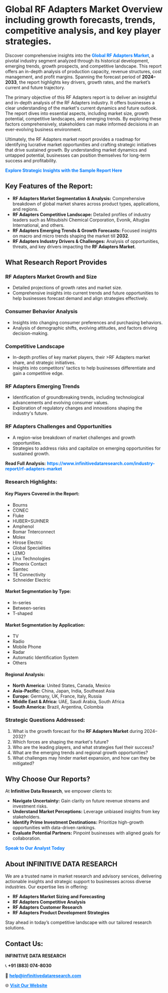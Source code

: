 <h1>Global RF Adapters Market Overview including growth forecasts, trends, competitive analysis, and key player strategies.</h1>
<p>
Discover comprehensive insights into the 
<a href="https://www.infinitivedataresearch.com/industry-report/rf-adapters-market" rel="dofollow" style="color: #007BFF; text-decoration: none;"><strong>Global RF Adapters Market</strong></a>, a pivotal industry segment analyzed through its historical development, emerging trends, growth prospects, and competitive landscape. This report offers an in-depth analysis of production capacity, revenue structures, cost management, and profit margins. Spanning the forecast period of <strong>2024–2033</strong>, the report highlights key drivers, growth rates, and the market’s current and future trajectory.
</p>
<p>
The primary objective of this RF Adapters report is to deliver an insightful and in-depth analysis of the RF Adapters industry. It offers businesses a clear understanding of the market's current dynamics and future outlook. The report dives into essential aspects, including market size, growth potential, competitive landscapes, and emerging trends. By exploring these factors comprehensively, stakeholders can make informed decisions in an ever-evolving business environment.
</p>
<p>
Ultimately, the RF Adapters market report provides a roadmap for identifying lucrative market opportunities and crafting strategic initiatives that drive sustained growth. By understanding market dynamics and untapped potential, businesses can position themselves for long-term success and profitability.
</p>
<p>
<a href="https://www.infinitivedataresearch.com/request-sample/reportId=106403" style="color: #007BFF; text-decoration: none;"><strong>Explore Strategic Insights with the Sample Report Here</strong></a>
</p>

<h2>Key Features of the Report:</h2>
<ul>
<li><strong>RF Adapters Market Segmentation & Analysis:</strong> Comprehensive breakdown of global market shares across product types, applications, and regions.</li>
<li><strong>RF Adapters Competitive Landscape:</strong> Detailed profiles of industry leaders such as Mitsubishi Chemical Corporation, Evonik, Altuglas International, and others.</li>
<li><strong>RF Adapters Emerging Trends & Growth Forecasts:</strong> Focused insights on macro and micro trends shaping the market till <strong>2032</strong>.</li>
<li><strong>RF Adapters Industry Drivers & Challenges:</strong> Analysis of opportunities, threats, and key drivers impacting the <strong>RF Adapters Market</strong>.</li>
</ul>

<h2>What Research Report Provides</h2>
<h3>RF Adapters Market Growth and Size</h3>
<ul>
<li>Detailed projections of growth rates and market size.</li>
<li>Comprehensive insights into current trends and future opportunities to help businesses forecast demand and align strategies effectively.</li>
</ul>

<h3>Consumer Behavior Analysis</h3>
<ul>
<li>Insights into changing consumer preferences and purchasing behaviors.</li>
<li>Analysis of demographic shifts, evolving attitudes, and factors driving decision-making.</li>
</ul>

<h3>Competitive Landscape</h3>
<ul>
<li>In-depth profiles of key market players, their >RF Adapters market share, and strategic initiatives.</li>
<li>Insights into competitors' tactics to help businesses differentiate and gain a competitive edge.</li>
</ul>

<h3>RF Adapters Emerging Trends</h3>
<ul>
<li>Identification of groundbreaking trends, including technological advancements and evolving consumer values.</li>
<li>Exploration of regulatory changes and innovations shaping the industry's future.</li>
</ul>

<h3>RF Adapters Challenges and Opportunities</h3>
<ul>
<li>A region-wise breakdown of market challenges and growth opportunities.</li>
<li>Strategies to address risks and capitalize on emerging opportunities for sustained growth.</li>
</ul>
<p><strong>Read Full Analysis:</strong> <a href="https://www.infinitivedataresearch.com/industry-report/rf-adapters-market" rel="dofollow" style="color: #007BFF; text-decoration: none;"><strong>https://www.infinitivedataresearch.com/industry-report/rf-adapters-market</strong></a></p>
<h3>Research Highlights:</h3>
<h4>Key Players Covered in the Report:</h4>
<ul><li>Bourns</li><li>CONEC</li><li>Fluke</li><li>HUBER+SUHNER</li><li>Amphenol</li><li>Bomar Tnterconnect</li><li>Molex</li><li>Hirose Electric</li><li>Global Specialities</li><li>LEMO</li><li>Linx Technologies</li><li>Phoenix Contact</li><li>Samtec</li><li>TE Connectivity</li><li>Schneider Electric</li></ul>
<h4>Market Segmentation by Type:</h4>
<ul><li>In-series</li><li>Between-series</li><li>T-shaped</li></ul>
<h4>Market Segmentation by Application:</h4>
<ul><li>TV</li><li>Radio</li><li>Mobile Phone</li><li>Radar</li><li>Automatic Identification System</li><li>Others</li></ul>

<h4>Regional Analysis:</h4>
<ul>
<li><strong>North America:</strong> United States, Canada, Mexico</li>
<li><strong>Asia-Pacific:</strong> China, Japan, India, Southeast Asia</li>
<li><strong>Europe:</strong> Germany, UK, France, Italy, Russia</li>
<li><strong>Middle East & Africa:</strong> UAE, Saudi Arabia, South Africa</li>
<li><strong>South America:</strong> Brazil, Argentina, Colombia</li>
</ul>

<h3>Strategic Questions Addressed:</h3>
<ol>
<li>What is the growth forecast for the <strong>RF Adapters Market</strong> during 2024–2032?</li>
<li>Which forces are shaping the market's future?</li>
<li>Who are the leading players, and what strategies fuel their success?</li>
<li>What are the emerging trends and regional growth opportunities?</li>
<li>What challenges may hinder market expansion, and how can they be mitigated?</li>
</ol>

<h2>Why Choose Our Reports?</h2>
<p>At <strong>Infinitive Data Research</strong>, we empower clients to:</p>
<ul>
<li><strong>Navigate Uncertainty:</strong> Gain clarity on future revenue streams and investment risks.</li>
<li><strong>Understand Market Perceptions:</strong> Leverage unbiased insights from key stakeholders.</li>
<li><strong>Identify Prime Investment Destinations:</strong> Prioritize high-growth opportunities with data-driven rankings.</li>
<li><strong>Evaluate Potential Partners:</strong> Pinpoint businesses with aligned goals for collaboration.</li>
</ul>
<p><a href="https://www.infinitivedataresearch.com/industry-report/rf-adapters-market" rel="dofollow" style="color: #007BFF; text-decoration: none;"><strong>Speak to Our Analyst Today</strong></a></p>

<h2>About INFINITIVE DATA RESEARCH</h2>
<p>We are a trusted name in market research and advisory services, delivering actionable insights and strategic support to businesses across diverse industries. Our expertise lies in offering:</p>
<ul>
<li><strong>RF Adapters Market Sizing and Forecasting</strong></li>
<li><strong>RF Adapters Competitive Analysis</strong></li>
<li><strong>RF Adapters Customer Research</strong></li>
<li><strong>RF Adapters Product Development Strategies</strong></li>
</ul>
<p>Stay ahead in today’s competitive landscape with our tailored research solutions.</p>

<h2>Contact Us:</h2>
<p><strong>INFINITIVE DATA RESEARCH</strong></p>
<p>📞 <strong>+91 (883) 074-8030</strong></p>
<p>📧 <strong><a href="mailto:help@infinitivedataresearch.com" style="color: #007BFF;">help@infinitivedataresearch.com</a></strong></p>
<p>🌐 <strong><a href="https://www.infinitivedataresearch.com" rel="dofollow" style="color: #007BFF;">Visit Our Website</a></strong></p>